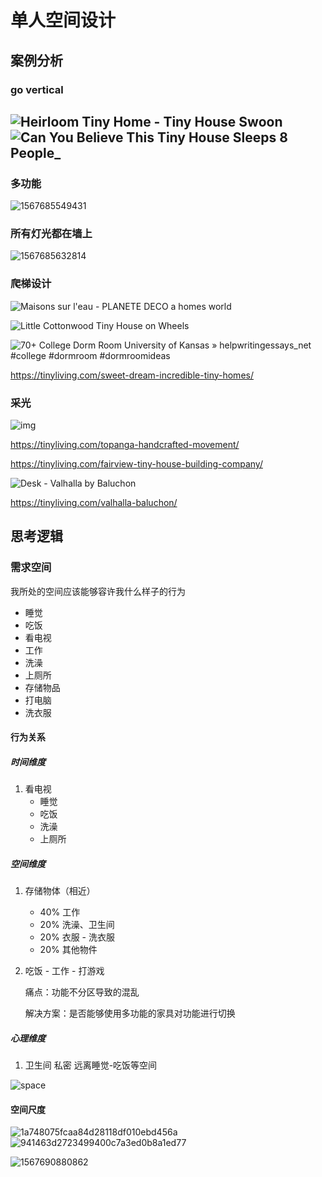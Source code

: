 # 单人空间设计

## 案例分析

### go vertical

##  ![Heirloom Tiny Home - Tiny House Swoon](C:\Users\inferno\Documents\notes\作业\个人空间\3.jpg)![Can You Believe This Tiny House Sleeps 8 People_](C:\Users\inferno\Documents\notes\作业\个人空间\2.jpg)

### 多功能

![1567685549431](C:\Users\inferno\Documents\notes\作业\个人空间\0)

### 所有灯光都在墙上

![1567685632814](C:\Users\inferno\Documents\notes\作业\个人空间\1)

### 爬梯设计

![Maisons sur l'eau - PLANETE DECO a homes world](C:\Users\inferno\Documents\notes\作业\个人空间\5.jpg)

![Little Cottonwood Tiny House on Wheels](C:\Users\inferno\Documents\notes\作业\个人空间\4.jpg)

![70+ College Dorm Room University of Kansas » helpwritingessays_net #college #dormroom #dormroomideas](C:\Users\inferno\Documents\notes\作业\个人空间\0.png)

https://tinyliving.com/sweet-dream-incredible-tiny-homes/

### 采光

![img](C:\Users\inferno\Documents\notes\作业\个人空间\6.jpg)

https://tinyliving.com/topanga-handcrafted-movement/



https://tinyliving.com/fairview-tiny-house-building-company/

![Desk - Valhalla by Baluchon](C:\Users\inferno\Documents\notes\作业\个人空间\vava.jpg)

https://tinyliving.com/valhalla-baluchon/

## 思考逻辑

### 需求空间

我所处的空间应该能够容许我什么样子的行为

* 睡觉
* 吃饭
* 看电视
* 工作
* 洗澡
* 上厕所
* 存储物品
* 打电脑
* 洗衣服

#### 行为关系

##### 时间维度

1. 看电视
   * 睡觉
   * 吃饭
   * 洗澡
   * 上厕所

##### 空间维度

1. 存储物体（相近）

   * 40% 工作
   * 20% 洗澡、卫生间
   * 20% 衣服 - 洗衣服
   * 20% 其他物件

2. 吃饭 - 工作 - 打游戏

   痛点：功能不分区导致的混乱

   解决方案：是否能够使用多功能的家具对功能进行切换

##### 心理维度

1. 卫生间 私密 远离睡觉-吃饭等空间



![space](C:\Users\inferno\Documents\notes\作业\个人空间\space.jpg)

#### 空间尺度

![1a748075fcaa84d28118df010ebd456a](C:\Users\inferno\Documents\notes\作业\个人空间\people1)![941463d2723499400c7a3ed0b8a1ed77](C:\Users\inferno\Documents\notes\作业\个人空间\people.jpg)



![1567690880862](C:\Users\inferno\Documents\notes\作业\个人空间\sit.png)

